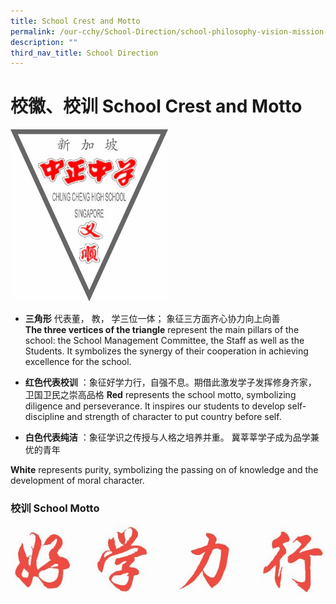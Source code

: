 ```yaml
---
title: School Crest and Motto
permalink: /our-cchy/School-Direction/school-philosophy-vision-mission-n-values/school-crest-and-motto
description: ""
third_nav_title: School Direction
---
```

# **校徽、校训 School Crest and Motto**
<img src="/images/CCHS(YISHUN)%20logo.jpg" 
     style="width:50%">

*   **三角形** 代表董， 教， 学三位一体； 象征三方面齐心协力向上向善         
**The three vertices of the triangle** represent the main pillars of the school: the School Management Committee, the Staff as well as the Students. It symbolizes the synergy of their cooperation in achieving excellence for the school.


*   **红色代表校训** ：象征好学力行，自强不息。期借此激发学子发挥修身齐家， 卫国卫民之崇高品格
 **Red** represents the school motto, symbolizing diligence and perseverance. It inspires our students to develop self- discipline and strength of character to put country before self.

  

*   **白色代表纯洁** ：象征学识之传授与人格之培养并重。 冀莘莘学子成为品学兼优的青年

**White** represents purity, symbolizing the passing on of knowledge and the development of moral character.

### **校训 School Motto**

![](/images/Hao%20Xue%20Li%20Xing.png)